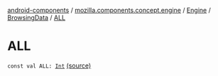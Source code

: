 [android-components](../../../index.md) / [mozilla.components.concept.engine](../../index.md) / [Engine](../index.md) / [BrowsingData](index.md) / [ALL](./-a-l-l.md)

# ALL

`const val ALL: `[`Int`](https://kotlinlang.org/api/latest/jvm/stdlib/kotlin/-int/index.html) [(source)](https://github.com/mozilla-mobile/android-components/blob/master/components/concept/engine/src/main/java/mozilla/components/concept/engine/Engine.kt#L40)